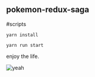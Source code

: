 

## pokemon-redux-saga

#scripts

```
yarn install
```

```
yarn run start
```

enjoy the life.

![yeah](https://media3.giphy.com/media/Fbj7lIkDbwNLa/giphy.gif)

